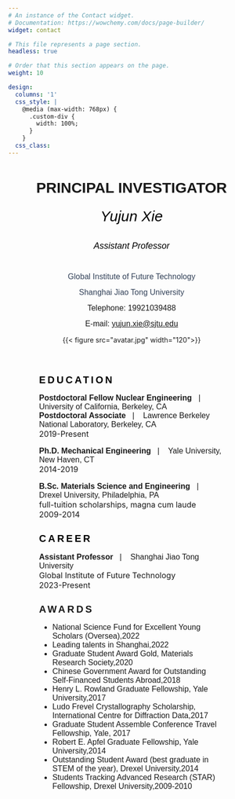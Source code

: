 ```yaml
---
# An instance of the Contact widget.
# Documentation: https://wowchemy.com/docs/page-builder/
widget: contact

# This file represents a page section.
headless: true

# Order that this section appears on the page.
weight: 10

design:
  columns: '1'
  css_style: |
    @media (max-width: 768px) {
      .custom-div {
        width: 100%;
      }
    }
  css_class:
---
```


<div data-testid="richTextElement"><h1 style="font-size:30px; line-height:1.4em; text-align:center;margin-bottom:20px;"><span style="font-family:avenir-lt-w01_85-heavy1475544,avenir-lt-w05_85-heavy,sans-serif;font-weight:bold;letter-spacing:normal;">
PRINCIPAL INVESTIGATOR</span></div>

<div class="custom-div" style="width:75%;margin-left: auto; margin-right: auto;">
  <div class="row">
    <div class="col-md-6" style="text-align:center;">
      <!-- 文字介绍 -->
      <h6><span style="color:#000000;font-size:30px;letter-spacing:normal;font-family:helvetica-w01-bold,helvetica-w02-bold,helvetica-lt-w10-bold,sans-serif;">
        Yujun Xie</span></h6>
      <h6 style="font-size:18px; line-height:1.3em;">
        <span style="color:#000000;letter-spacing:normal;font-size:18px;font-family:helvetica-w01-roman,helvetica-w02-roman,helvetica-lt-w10-roman,sans-serif;">
        Assistant Professor</span>
      </h6>
      <p style="font-size:16px; line-height:1em;">
        <span style="font-family:arial,ms pgothic,dotum,helvetica,sans-serif;letter-spacing:normal;font-size:16px;color:#324158;">
        Global Institute of Future Technology</span>
      </p>
      <p class="font_8 wixui-rich-text__text" style="font-size:16px; line-height:1em;">
        <span style="color:#324158;" class="wixui-rich-text__text">
          <span style="font-size:16px;" class="wixui-rich-text__text">
            <span style="font-family:arial,ｍｓ ｐゴシック,ms pgothic,돋움,dotum,helvetica,sans-serif;" class="wixui-rich-text__text">
              <span style="letter-spacing:normal;" class="wixui-rich-text__text">
                Shanghai Jiao Tong University</span>
            </span>
          </span>
        </span>
      </p>
      <p class="font_8 wixui-rich-text__text" style="font-size:16px; line-height:1em;">
        <span style="font-size:16px;" class="wixui-rich-text__text">
          <span style="font-family:arial,ｍｓ ｐゴシック,ms pgothic,돋움,dotum,helvetica,sans-serif;" class="wixui-rich-text__text">
            <span style="letter-spacing:normal;" class="wixui-rich-text__text">
              Telephone: 19921039488</span>
          </span>
        </span>
      </p>
      <p class="font_8 wixui-rich-text__text" style="font-size:16px; line-height:1em;">
        <span style="font-family:arial,ｍｓ ｐゴシック,ms pgothic,돋움,dotum,helvetica,sans-serif;">
          <span style="letter-spacing:normal;">
            <span style="font-size:16px;">E-mail: </span>
            <span style="font-size:16px;">
              <a data-auto-recognition="true" href="mailto:yujun.xie@sjtu.edu">
                yujun.xie@sjtu.edu</a>
            </span>
          </span>
        </span>
      </p>
    </div>
    <div class="col-md-6" style="text-align:center;">
      <!-- 图像 -->
      <div data-testid="linkElement" class="j7pOnl">
        {{< figure src="avatar.jpg" width="120">}}
      </div>
    </div>
  </div>

  <br>
  <br>

  <div id="comp-lfq71qpv">
    <div id="comp-lbg5xpdw" data-testid="richTextElement"><h2  style="font-size:20px; line-height:normal;"><span style="color:#000000;" ><span style="letter-spacing:0.2em;" class="wixui-rich-text__text"><span style="font-size:20px;" class="wixui-rich-text__text"><span style="font-family:avenir-lt-w01_85-heavy1475544,sans-serif;" class="wixui-rich-text__text">
    EDUCATION</span></span></span></span></h2></div>
    <div id="comp-lbg5xpdy" class="KcpHeO tz5f0K comp-lbg5xpdy wixui-rich-text" data-testid="richTextElement">
    <p style="font-size:16px; line-height:normal;">
    <span style="font-family:arial,ms pgothic,dotum,helvetica,sans-serif;">
        <span style="letter-spacing:normal;"><span style="font-size:16px;" ><span style="font-weight:bold;">Postdoctoral Fellow Nuclear Engineering</span>&nbsp; &nbsp;|&nbsp; &nbsp;</span></span>
        <span style="letter-spacing:normal;" class="wixui-rich-text__text"><span style="font-size:16px;" class="wixui-rich-text__text">University of California, Berkeley, CA</span></span>
    </span><br>
    <span style="font-family:arial,ms pgothic,dotum,helvetica,sans-serif;">
        <span style="letter-spacing:normal;"><span style="font-size:16px;" ><span style="font-weight:bold;">Postdoctoral Associate</span>&nbsp; &nbsp;|&nbsp; &nbsp;</span></span>
        <span style="letter-spacing:normal;" class="wixui-rich-text__text"><span style="font-size:16px;" class="wixui-rich-text__text">Lawrence Berkeley National Laboratory, Berkeley, CA</span></span>
    </span><br>
    <span style="letter-spacing:normal;"><span style="font-size:16px;">
    2019-Present</span></span>
    </p>
    <p style="font-size:16px; line-height:normal;">
    <span style="font-family:arial,ms pgothic,dotum,helvetica,sans-serif;">
        <span style="letter-spacing:normal;" class="wixui-rich-text__text"><span style="font-size:16px;" class="wixui-rich-text__text"><span style="font-weight:bold;" class="wixui-rich-text__text">
        Ph.D. Mechanical Engineering</span>&nbsp; &nbsp;|&nbsp; &nbsp;</span></span>
        <span style="letter-spacing:normal;" class="wixui-rich-text__text"><span style="font-size:16px;" class="wixui-rich-text__text">
        Yale University, New Haven, CT</span></span>
    </span><br>
        <span style="letter-spacing:normal;" class="wixui-rich-text__text"><span style="font-size:16px;" class="wixui-rich-text__text">
        2014-2019</span></span>
    </p>
    <p style="font-size:16px; line-height:normal;">
    <span style="font-family:arial,ms pgothic,dotum,helvetica,sans-serif;" >
        <span style="letter-spacing:normal;" ><span style="font-size:16px;" ><span style="font-weight:bold">
        B.Sc. Materials Science and Engineering</span>&nbsp; &nbsp;|&nbsp; &nbsp;</span></span>
        <span style="letter-spacing:normal;"><span style="font-size:16px;">
        Drexel University, Philadelphia, PA</span></span>
    </span><br>
    <span style="letter-spacing:normal;"><span style="font-size:16px;">
    full-tuition scholarships, magna cum laude</span></span><br>
    <span style="letter-spacing:normal;"><span style="font-size:16px;">
    2009-2014</span></span>
    </p>
    </div>
  </div>

  <div id="comp-lfq71qpv">
    <div id="comp-lbg5xpdw" data-testid="richTextElement"><h2  style="font-size:20px; line-height:normal;"><span style="color:#000;" ><span style="letter-spacing:0.2em;" class="wixui-rich-text__text"><span style="font-size:20px;" class="wixui-rich-text__text"><span style="font-family:avenir-lt-w01_85-heavy1475544,sans-serif;" class="wixui-rich-text__text">
    CAREER</span></span></span></span></h2></div>
    <div>
    <p style="font-size:16px; line-height:normal;">
    <span style="font-family:arial,ms pgothic,dotum,helvetica,sans-serif;" >
        <span style="letter-spacing:normal;" ><span style="font-size:16px;" ><span style="font-weight:bold">
        Assistant Professor</span>&nbsp; &nbsp;|&nbsp; &nbsp;</span></span>
        <span style="letter-spacing:normal;"><span style="font-size:16px;">
        Shanghai Jiao Tong University</span></span>
    </span><br>
    <span style="letter-spacing:normal;"><span style="font-size:16px;">
    Global Institute of Future Technology</span></span><br>
    <span style="letter-spacing:normal;"><span style="font-size:16px;">
    2023-Present</span></span>
    </div>
  </div>

  <div id="comp-lfq71qpv">
    <div id="comp-lbg5xpdw" data-testid="richTextElement"><h2  style="font-size:20px; line-height:normal;"><span  ><span style="letter-spacing:0.2em;" class="wixui-rich-text__text"><span style="font-size:20px;" class="wixui-rich-text__text"><span style="font-family:avenir-lt-w01_85-heavy1475544,sans-serif;" class="wixui-rich-text__text">
    AWARDS</span></span></span></span></h2></div>
    <span style="letter-spacing:normal;font-size:16px;font-family:arial,ms pgothic,dotum,helvetica,sans-serif;line-height:normal;">
    <ul>
    <li>National Science Fund for Excellent Young Scholars (Oversea),2022</li>
    <li>Leading talents in Shanghai,2022</li>
    <li>Graduate Student Award Gold, Materials Research Society,2020</li>
    <li>Chinese Government Award for Outstanding Self-Financed Students Abroad,2018</li>
    <li>Henry L. Rowland Graduate Fellowship, Yale University,2017</li>
    <li>Ludo Frevel Crystallography Scholarship, International Centre for Diffraction Data,2017</li>
    <li>Graduate Student Assemble Conference Travel Fellowship, Yale, 2017</li>
    <li>Robert E. Apfel Graduate Fellowship, Yale University,2014</li>
    <li>Outstanding Student Award (best graduate in STEM of the year), Drexel University,2014</li>
    <li>Students Tracking Advanced Research (STAR) Fellowship, Drexel University,2009-2010</li>
    </ul>
    </span>
  </div>
</div>